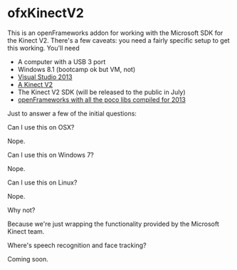 ofxKinectV2
===========

This is an openFrameworks addon for working with the Microsoft SDK for the Kinect V2. There's a few caveats: you need a fairly specific setup to get this working. You'll need

* A computer with a USB 3 port
* Windows 8.1 (bootcamp ok but VM, not)
* [Visual Studio 2013](http://www.visualstudio.com/)
* [A Kinect V2](http://www.microsoft.com/en-us/kinectforwindows/Purchase/developer-sku.aspx)
* The Kinect V2 SDK (will be released to the public in July)
* [openFrameworks with all the poco libs compiled for 2013](https://github.com/liquidzym/openFrameworks/tree/VS2013)

Just to answer a few of the initial questions:

Can I use this on OSX?

Nope.

Can I use this on Windows 7?

Nope.

Can I use this on Linux?

Nope.

Why not?

Because we're just wrapping the functionality provided by the Microsoft Kinect team.

Where's speech recognition and face tracking?

Coming soon.
